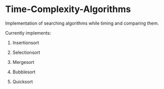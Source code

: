 # Time-Complexity-Algorithms
Implementation of searching algorithms while timing and comparing them.

Currently implements:

1) Insertionsort

2) Selectionsort

3) Mergesort

4) Bubblesort

5) Quicksort
